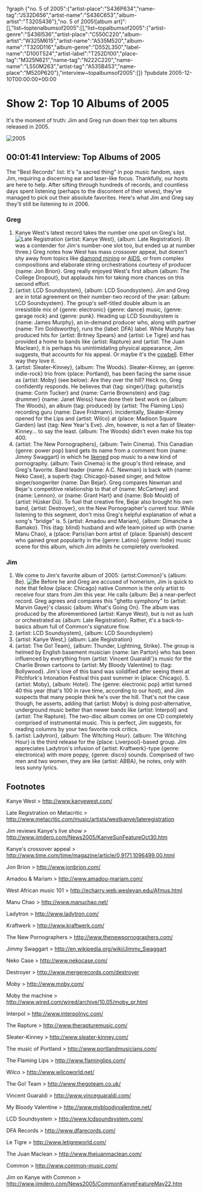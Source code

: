 ?graph {"no. 5 of 2005":{"artist-place":"S436P634","name-tag":"J532D656","artist-name":"S436C653","album-artist":"T320S436"},"no. 5 of 2005![album art]":[],"list~toptenalbumsof2005":[],"list~topalbumsof2005":{"artist-genre":"S436I536","artist-place":"C550C220","album-artist":"W325M615","artist-name":"A535M520","album-name":"T320D116","album-genre":"D552L350","label-name":"D100T524","artist-label":"T252D100","place-tag":"M325N621","name-tag":"N222C220","name-name":"L550M263","artist-tag":"A535B453","name-place":"M520P620"},"interview~topalbumsof2005":[]}
?pubdate 2005-12-10T00:00:00+00:00

# Show 2: Top 10 Albums of 2005
It's the moment of truth: Jim and Greg run down their top ten albums released in 2005.

![2005](http://sound-images.s3.amazonaws.com/images/2005/2005mus.jpg)

## 00:01:41 Interview: Top Albums of 2005
The "Best Records" list: It's "a sacred thing" in pop music fandom, says Jim, requiring a discerning ear and laser-like focus. Thankfully, our hosts are here to help. After sifting through hundreds of records, and countless days spent listening (perhaps to the discontent of their wives), they've managed to pick out their absolute favorites. Here's what Jim and Greg say they'll still be listening to in 2006.

### Greg
1. Kanye West's latest record takes the number one spot on Greg's list. 
![Late Registration](http://sound-images.s3.amazonaws.com/images/2005/latereg.jpg) 
{artist: Kanye West}, {album: Late Registration}. (It was a contender for Jim's number-one slot too, but ended up at number three.) Greg notes how West has mass crossover appeal, but doesn't shy away from topics like [diamond mining](http://www.azlyrics.com/lyrics/kanyewest/diamondsfromsierraleone.html) or [AIDS](http://rapgenius.com/Kanye-west-heard-em-say-lyrics#note-40321), or from complex compositions and elaborate string orchestrations courtesy of producer {name: Jon Brion}. Greg really enjoyed West's first album {album: The College Dropout}, but applauds him for taking more chances on this second effort.
2. {artist: LCD Soundsystem}, {album: LCD Soundsystem}. Jim and Greg are in total agreement on their number-two record of the year: {album: LCD Soundsystem}. The group's self-titled double album is an irresistible mix of {genre: electronic} {genre: dance} music, {genre: garage rock} and {genre: punk}. Heading up LCD Soundsystem is {name: James Murphy}, an in-demand producer who, along with partner {name: Tim Goldsworthy}, runs the {label: DFA} label. While Murphy has produced hits for {artist: Britney Spears} and {artist: Le Tigre} and has provided a home to bands like {artist: Rapture} and {artist: The Juan Maclean}, it is perhaps his unintimidating physical appearance, Jim suggests, that accounts for his appeal. Or maybe it's the [cowbell](http://youtu.be/38nTtYxFHjs?t=3m8s). Either way they love it.
3. {artist: Sleater-Kinney}, {album: The Woods}. Sleater-Kinney, an {genre: indie-rock} trio from {place: Portland}, has been facing the same issue as {artist: Moby} (see below): Are they over the hill? Heck no, Greg confidently responds. He believes that {tag: singer}/{tag: guitarist}s {name: Corin Tucker} and {name: Carrie Brownstein} and {tag: drummer} {name: Janet Weiss} have done their best work on {album: The Woods}, an album {tag: produced} by {artist: The Flaming Lips} recording guru {name: Dave Fridmann}. Incidentally, Sleater-Kinney opened for the Lips and {artist: Wilco} at {place: Madison Square Garden} last {tag: New Year's Eve}. Jim, however, is not a fan of Sleater-Kinney... to say the least. {album: The Woods} didn't even make his top 400.
4. {artist: The New Pornographers}, {album: Twin Cinema}. This Canadian {genre: power pop} band gets its name from a comment from {name: Jimmy Swaggart} in which he [likened](http://articles.latimes.com/1986-08-03/entertainment/ca-1235_1_swaggart) pop music to a new kind of pornography. {album: Twin Cinema} is the group's third release, and Greg's favorite. Band leader {name: A.C. Newman} is back with {name: Neko Case}, a superb {tag: Chicago}-based singer, and fellow singer/songwriter {name: Dan Bejar}. Greg compares Newman and Bejar's competitive relationship to that of {name: McCartney} and {name: Lennon}, or {name: Grant Hart} and {name: Bob Mould} of {artist: Hüsker Dü}. To fuel that creative fire, Bejar also brought his own band, {artist: Destroyer}, on the New Pornographer's current tour. While listening to this segment, don't miss Greg's helpful explanation of what a song's "bridge" is.
5.{artist: Amadou and Mariam}, {album: Dimanche à Bamako}. This {tag: blind} husband and wife team joined up with {name: Manu Chao}, a {place: Paris}ian born artist of {place: Spanish} descent who gained great popularity in the {genre: Latino} {genre: Indie} music scene for this album, which Jim admits he completely overlooked.  

### Jim
1. We come to Jim's favorite album of 2005: {artist:Common}'s {album: Be}. 
![Be](http://sound-images.s3.amazonaws.com/images/2005/commonbe.jpg) 
Before he and Greg are accused of homerism, Jim is quick to note that fellow {place: Chicago} native Common is the only artist to receive four stars from Jim this year. He calls {album: Be} a near-perfect record. Greg agrees and compares this "ghetto symphony" to {artist: Marvin Gaye}'s classic {album: What's Going On}. The album was produced by the aforementioned {artist: Kanye West}, but is not as lush or orchestrated as {album: Late Registration}. Rather, it's a back-to-basics album full of Common's signature flow.
2. {artist: LCD Soundsystem}, {album: LCD Soundsystem}
3. {artist: Kanye West,} {album: Late Registration}
4. {artist: The Go! Team}, {album: Thunder, Lightning, Strike}. The group is helmed by English basement musician {name: Ian Parton} who has been influenced by everything from {artist: Vincent Guaraldi'}s music for the Charlie Brown cartoons to {artist: My Bloody Valentine} to {tag: Bollywood}. Jim's love of this band was solidified after seeing them at Pitchfork's Intonation Festival this past summer in {place: Chicago}.
5.{artist: Moby}, {album: Hotel}. The {genre: electronic pop} artist turned 40 this year (that's 100 in rave time, according to our host), and Jim suspects that many people think he's over the hill. That's not the case though, he asserts, adding that {artist: Moby} is doing post-alternative, underground music better than newer bands like {artist: Interpol} and {artist: The Rapture}. The two-disc album comes on one CD completely comprised of instrumental music. This is perfect, Jim suggests, for reading columns by your two favorite rock critics.
6. {artist: Ladytron}, {album: The Witching Hour}. {album: The Witching Hour} is the third release for the {place: Liverpool}-based group. Jim appreciates Ladytron's infusion of {artist: Kraftwerk}-type {genre: electronica} with more poppy, {genre: disco} sounds. Comprised of two men and two women, they are like {artist: ABBA}, he notes, only with less sunny lyrics.

## Footnotes
Kanye West > http://www.kanyewest.com/

Late Registration on Metacritic > http://www.metacritic.com/music/artists/westkanye/lateregistration

Jim reviews Kanye's live show > http://www.jimdero.com/News2005/KanyeSunFeatureOct30.htm

Kanye's crossover appeal > http://www.time.com/time/magazine/article/0,9171,1096499,00.html

Jon Brion > http://www.jonbrion.com/

Amadou & Mariam > http://www.amadou-mariam.com/

West African music 101 > http://echarry.web.wesleyan.edu/Afmus.html

Manu Chao > http://www.manuchao.net/

Ladytron > http://www.ladytron.com/

Kraftwerk > http://www.kraftwerk.com/

The New Pornographers > http://www.thenewpornographers.com/

Jimmy Swaggart > http://en.wikipedia.org/wiki/Jimmy_Swaggart

Neko Case > http://www.nekocase.com/

Destroyer > http://www.mergerecords.com/destroyer

Moby > http://www.moby.com/

Moby the machine > http://www.wired.com/wired/archive/10.05/moby_pr.html

Interpol > http://www.interpolnyc.com/

The Rapture > http://www.therapturemusic.com/

Sleater-Kinney > http://www.sleater-kinney.com/

The music of Portland > http://www.portlandmusicians.com/

The Flaming Lips > http://www.flaminglips.com/

Wilco > http://www.wilcoworld.net/

The Go! Team > http://www.thegoteam.co.uk/

Vincent Guaraldi > http://www.vinceguaraldi.com/

My Bloody Valentine > http://www.mybloodyvalentine.net/

LCD Soundsystem > http://www.lcdsoundsystem.com/

DFA Records > http://www.dfarecords.com/

Le Tigre > http://www.letigreworld.com/

The Juan Maclean > http://www.thejuanmaclean.com/


Common > http://www.common-music.com/

Jim on Kanye with Common > http://www.jimdero.com/News2005/CommonKanyeFeatureMay22.htm
